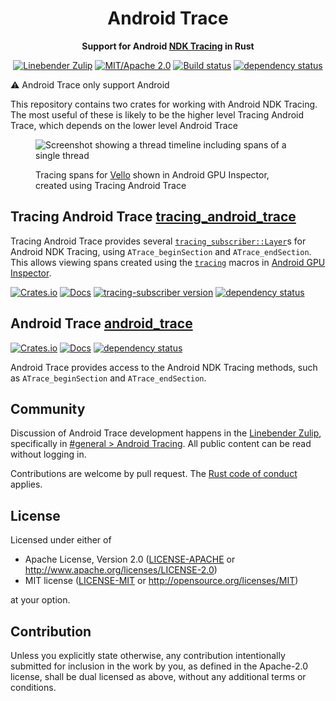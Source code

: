 <div align="center">

# Android Trace

**Support for Android [NDK Tracing][] in Rust**

[![Linebender Zulip](https://img.shields.io/badge/Linebender-%23general%20%3E%20Android%20Tracing-orange?logo=Zulip)](https://xi.zulipchat.com/#narrow/stream/197075-gpu)
[![MIT/Apache 2.0](https://img.shields.io/badge/license-MIT%2FApache-blue.svg)](#license)
[![Build status](https://github.com/linebender/android_trace/workflows/CI/badge.svg)](https://github.com/linebender/android_trace/actions)
[![dependency status](https://deps.rs/repo/github/linebender/android_trace/status.svg)](https://deps.rs/repo/github/linebender/android_trace)

</div>

⚠️ Android Trace only support Android

This repository contains two crates for working with Android NDK Tracing.
The most useful of these is likely to be the higher level Tracing Android Trace,
which depends on the lower level Android Trace

<figure>
<img src="https://github.com/linebender/android_trace/assets/36049421/a7f03b74-d690-42be-91b5-326fbb698a03" alt="Screenshot showing a thread timeline including spans of a single thread">
<figcaption>

Tracing spans for [Vello](https://github.com/linebender/vello) shown in Android GPU Inspector, created using Tracing Android Trace
</figcaption>
</figure>

## Tracing Android Trace [tracing_android_trace](./tracing_android_trace)

Tracing Android Trace provides several [`tracing_subscriber::Layer`][]s for Android NDK Tracing, using `ATrace_beginSection` and `ATrace_endSection`.
This allows viewing spans created using the [`tracing`][] macros in [Android GPU Inspector](https://gpuinspector.dev/).

[![Crates.io](https://img.shields.io/crates/v/tracing_android_trace.svg)](https://crates.io/crates/tracing_android_trace)
[![Docs](https://docs.rs/tracing_android_trace/badge.svg)](https://docs.rs/tracing_android_trace)
[![tracing-subscriber version](https://img.shields.io/badge/tracing--subscriber-v0.3.18-a674e5.svg)](https://crates.io/crates/tracing-subscriber)
[![dependency status](https://deps.rs/crate/tracing_android_trace/latest/status.svg)](https://deps.rs/crate/tracing_android_trace)

## Android Trace [android_trace](./android_trace)

[![Crates.io](https://img.shields.io/crates/v/android_trace.svg)](https://crates.io/crates/android_trace)
[![Docs](https://docs.rs/android_trace/badge.svg)](https://docs.rs/android_trace)
[![dependency status](https://deps.rs/crate/android_trace/latest/status.svg)](https://deps.rs/crate/android_trace)

Android Trace provides access to the Android NDK Tracing methods, such as `ATrace_beginSection` and `ATrace_endSection`.

## Community

Discussion of Android Trace development happens in the [Linebender Zulip](https://xi.zulipchat.com/), specifically in
[#general > Android Tracing](https://xi.zulipchat.com/#narrow/stream/147921-general/topic/Android.20Tracing).
All public content can be read without logging in.

Contributions are welcome by pull request. The [Rust code of conduct][] applies.

## License

Licensed under either of

 * Apache License, Version 2.0
   ([LICENSE-APACHE](LICENSE-APACHE) or <http://www.apache.org/licenses/LICENSE-2.0>)
 * MIT license
   ([LICENSE-MIT](LICENSE-MIT) or <http://opensource.org/licenses/MIT>)

at your option.

## Contribution

Unless you explicitly state otherwise, any contribution intentionally submitted
for inclusion in the work by you, as defined in the Apache-2.0 license, shall be
dual licensed as above, without any additional terms or conditions.

[`tracing`]: https://docs.rs/tracing/latest/tracing/
[rust code of conduct]: https://www.rust-lang.org/policies/code-of-conduct
[NDK Tracing]: https://developer.android.com/ndk/reference/group/tracing
[`tracing_subscriber::Layer`]: https://docs.rs/tracing-subscriber/latest/tracing_subscriber/layer/trait.Layer.html
